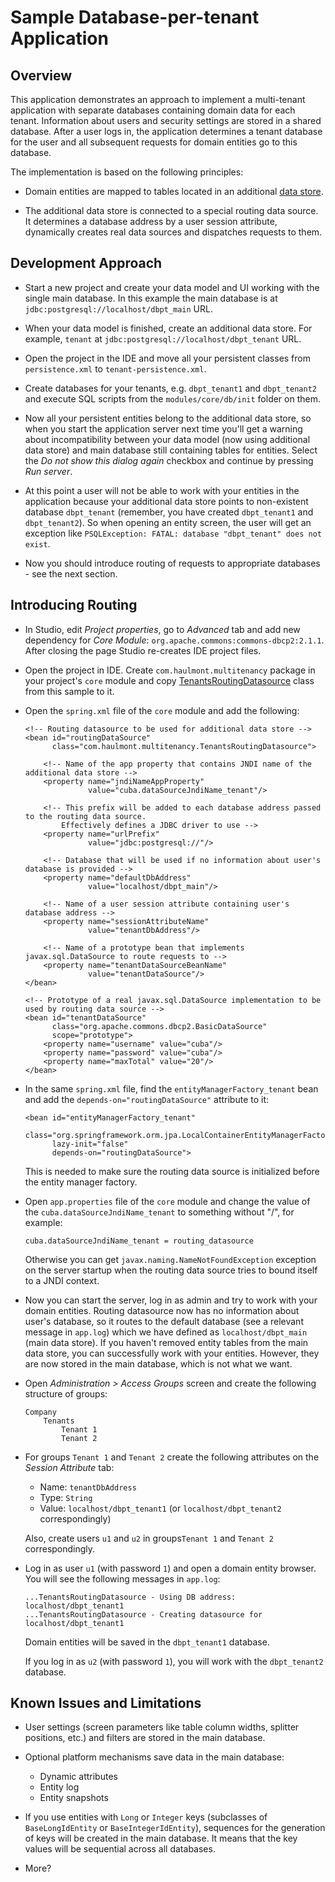# Sample Database-per-tenant Application

## Overview

This application demonstrates an approach to implement a multi-tenant application with separate databases containing domain data for each tenant. Information about users and security settings are stored in a shared database. After a user logs in, the application determines a tenant database for the user and all subsequent requests for domain entities go to this database. 

The implementation is based on the following principles:

* Domain entities are mapped to tables located in an additional [data store](https://doc.cuba-platform.com/manual-latest/data_store.html).

* The additional data store is connected to a special routing data source. It determines a database address by a user session attribute, dynamically creates real data sources and dispatches requests to them.

## Development Approach

* Start a new project and create your data model and UI working with the single main database. In this example the main database is at `jdbc:postgresql://localhost/dbpt_main` URL.

* When your data model is finished, create an additional data store. For example, `tenant` at `jdbc:postgresql://localhost/dbpt_tenant` URL.

* Open the project in the IDE and move all your persistent classes from `persistence.xml` to `tenant-persistence.xml`.

* Create databases for your tenants, e.g. `dbpt_tenant1` and `dbpt_tenant2` and execute SQL scripts from the `modules/core/db/init` folder on them.
 
* Now all your persistent entities belong to the additional data store, so when you start the application server next time you'll get a warning about incompatibility between your data model (now using additional data store) and main database still containing tables for entities. Select the *Do not show this dialog again* checkbox and continue by pressing *Run server*.

* At this point a user will not be able to work with your entities in the application because your additional data store points to non-existent database `dbpt_tenant` (remember, you have created `dbpt_tenant1` and `dbpt_tenant2`). So when opening an entity screen, the user will get an exception like `PSQLException: FATAL: database "dbpt_tenant" does not exist`.
  
* Now you should introduce routing of requests to appropriate databases - see the next section.

## Introducing Routing

* In Studio, edit *Project properties*, go to *Advanced* tab and add new dependency for *Core Module*: `org.apache.commons:commons-dbcp2:2.1.1`. After closing the page Studio re-creates IDE project files. 

* Open the project in IDE. Create `com.haulmont.multitenancy` package in your project's `core` module and copy [TenantsRoutingDatasource](https://github.com/cuba-labs/db-per-tenant/blob/master/modules/core/src/com/haulmont/multitenancy/TenantsRoutingDatasource.java) class from this sample to it.

* Open the `spring.xml` file of the `core` module and add the following:

    ```
    <!-- Routing datasource to be used for additional data store -->
    <bean id="routingDataSource"
          class="com.haulmont.multitenancy.TenantsRoutingDatasource">
        
        <!-- Name of the app property that contains JNDI name of the additional data store -->  
        <property name="jndiNameAppProperty"
                  value="cuba.dataSourceJndiName_tenant"/>
        
        <!-- This prefix will be added to each database address passed to the routing data source.
            Effectively defines a JDBC driver to use -->
        <property name="urlPrefix"
                  value="jdbc:postgresql://"/>
                  
        <!-- Database that will be used if no information about user's database is provided -->         
        <property name="defaultDbAddress"
                  value="localhost/dbpt_main"/>
        
        <!-- Name of a user session attribute containing user's database address -->
        <property name="sessionAttributeName"
                  value="tenantDbAddress"/>
        
        <!-- Name of a prototype bean that implements javax.sql.DataSource to route requests to -->         
        <property name="tenantDataSourceBeanName"
                  value="tenantDataSource"/>
    </bean>
    
    <!-- Prototype of a real javax.sql.DataSource implementation to be used by routing data source -->
    <bean id="tenantDataSource"
          class="org.apache.commons.dbcp2.BasicDataSource"
          scope="prototype">
        <property name="username" value="cuba"/>
        <property name="password" value="cuba"/>
        <property name="maxTotal" value="20"/>
    </bean>
    ```
* In the same `spring.xml` file, find the `entityManagerFactory_tenant` bean and add the `depends-on="routingDataSource"` attribute to it:

    ```
    <bean id="entityManagerFactory_tenant"
          class="org.springframework.orm.jpa.LocalContainerEntityManagerFactoryBean"
          lazy-init="false"
          depends-on="routingDataSource">    
    ```
    
    This is needed to make sure the routing data source is initialized before the entity manager factory.
    
* Open `app.properties` file of the `core` module and change the value of the `cuba.dataSourceJndiName_tenant` to something without "/", for example:
   
   ```
   cuba.dataSourceJndiName_tenant = routing_datasource
   ``` 
   
   Otherwise you can get `javax.naming.NameNotFoundException` exception on the server startup when the routing data source tries to bound itself to a JNDI context.
   
* Now you can start the server, log in as admin and try to work with your domain entities. Routing datasource now has no information about user's database, so it routes to the default database (see a relevant message in `app.log`) which we have defined as `localhost/dbpt_main` (main data store). If you haven't removed entity tables from the main data store, you can successfully work with your entities. However, they are now stored in the main database, which is not what we want.

* Open *Administration > Access Groups* screen and create the following structure of groups:

    ```
    Company
        Tenants
            Tenant 1
            Tenant 2
    ```

* For groups `Tenant 1` and `Tenant 2` create the following attributes on the *Session Attribute* tab:
        
    * Name: `tenantDbAddress`
    * Type: `String`
    * Value: `localhost/dbpt_tenant1` (or `localhost/dbpt_tenant2` correspondingly)
    
    Also, create users `u1` and `u2` in groups`Tenant 1` and `Tenant 2` correspondingly.
    
* Log in as user `u1` (with password `1`) and open a domain entity browser. You will see the following messages in `app.log`:

    ```
    ...TenantsRoutingDatasource - Using DB address: localhost/dbpt_tenant1
    ...TenantsRoutingDatasource - Creating datasource for localhost/dbpt_tenant1
    ```
    Domain entities will be saved in the `dbpt_tenant1` database.
    
    If you log in as `u2` (with password `1`), you will work with the `dbpt_tenant2` database.
    
## Known Issues and Limitations    

* User settings (screen parameters like table column widths, splitter positions, etc.) and filters are stored in the main database.

* Optional platform mechanisms save data in the main database:

    * Dynamic attributes
    * Entity log
    * Entity snapshots
    
* If you use entities with `Long` or `Integer` keys (subclasses of `BaseLongIdEntity` or `BaseIntegerIdEntity`), sequences for the generation of keys will be created in the main database. It means that the key values will be sequential across all databases.

* More?
